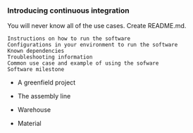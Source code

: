 ### Introducing continuous integration
You will never know all of the use cases.
Create README.md.

    Instructions on how to run the software
    Configurations in your environment to run the software
    Known dependencies
    Troubleshooting information
    Common use case and example of using the sofware
    Software milestone

- A greenfield project

  


- The assembly line

- Warehouse

- Material

